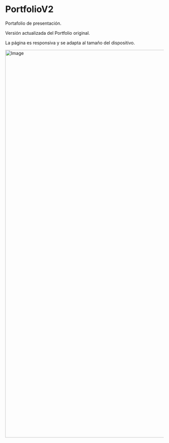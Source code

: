 # PortfolioV2
<p>Portafolio de presentación.</p>
<p>Versión actualizada del Portfolio original.</p>
<p>La página es responsiva y se adapta al tamaño del dispositivo.</p>

<img width="2412" height="1231" alt="Image" src="https://github.com/user-attachments/assets/b62bd2f7-71c5-4aa1-a8cf-48ce8dd7aa95" />
